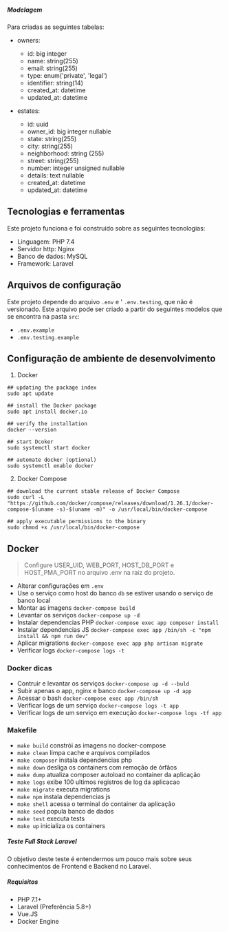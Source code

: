 ##### Modelagem #####
Para criadas as seguintes tabelas:
- owners:
    * id: big integer 
    * name: string(255)
    * email: string(255)
    * type: enum('private', 'legal')
    * identifier: string(14)
    * created_at: datetime
    * updated_at: datetime
     
- estates:
    * id: uuid
    * owner_id: big integer nullable
    * state: string(255)
    * city: string(255)
    * neighborhood: string (255)
    * street: string(255)
    * number: integer unsigned nullable
    * details: text nullable
    * created_at: datetime
    * updated_at: datetime


## Tecnologias e ferramentas
Este projeto funciona e foi construído sobre as seguintes tecnologias:

* Linguagem: PHP 7.4
* Servidor http: Nginx
* Banco de dados: MySQL
* Framework: Laravel

## Arquivos de configuração
Este projeto depende do arquivo `.env` e ' `.env.testing`, que não é versionado. Este arquivo pode ser criado a partir do seguintes modelos que se encontra na pasta `src`:

* `.env.example`
* `.env.testing.example`

## Configuração de ambiente de desenvolvimento
1. Docker
```shell script
## updating the package index
sudo apt update

## install the Docker package
sudo apt install docker.io

## verify the installation
docker --version

## start Dcoker
sudo systemctl start docker

## automate docker (optional)
sudo systemctl enable docker
```
2. Docker Compose
```shell script
## download the current stable release of Docker Compose
sudo curl -L "https://github.com/docker/compose/releases/download/1.26.1/docker-compose-$(uname -s)-$(uname -m)" -o /usr/local/bin/docker-compose

## apply executable permissions to the binary
sudo chmod +x /usr/local/bin/docker-compose
```

## Docker
> Configure USER_UID, WEB_PORT, HOST_DB_PORT e HOST_PMA_PORT no arquivo .env na raiz do projeto.   
- Alterar configurações em `.env`
- Use o serviço como host do banco `db` se estiver usando o serviço de banco local
- Montar as imagens `docker-compose build`
- Levantar os serviços `docker-compose up -d`
- Instalar dependencias PHP `docker-compose exec app composer install`
- Instalar dependencias JS `docker-compose exec app /bin/sh -c "npm install && npm run dev"`
- Aplicar migrations `docker-compose exec app php artisan migrate`
- Verificar logs `docker-compose logs -t`

### Docker dicas
- Contruir e levantar os serviços `docker-compose up -d --buld`
- Subir apenas o app, nginx e banco `docker-compose up -d app`
- Acessar o bash `docker-compose exec app /bin/sh`
- Verificar logs de um serviço `docker-compose logs -t app`
- Verificar logs de um serviço em execução `docker-compose logs -tf app`

### Makefile
* `make build` constrói as imagens no docker-compose
* `make clean` limpa cache e arquivos compilados
* `make composer` instala dependencias php
* `make down` desliga os containers com remoção de órfãos 
* `make dump` atualiza composer autoload no container da aplicação
* `make logs` exibe 100 ultimos registros de log da aplicacao
* `make migrate` executa migrations 
* `make npm` instala dependencias js 
* `make shell` acessa o terminal do container da aplicação
* `make seed` popula banco de dados
* `make test` executa tests
* `make up` inicializa os containers


##### Teste Full Stack Laravel
O objetivo deste teste é entendermos um pouco mais sobre seus conhecimentos de Frontend e Backend no Laravel.

##### Requisitos
- PHP 7.1+
- Laravel (Preferência 5.8+)
- Vue.JS
- Docker Engine
